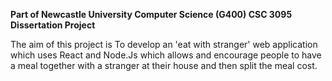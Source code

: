 **Part of Newcastle University Computer Science (G400) CSC 3095 Dissertation Project**

The aim of this project is To develop an 'eat with stranger' web application which uses React and Node.Js which allows and encourage people to have a meal together with a stranger at their house and then split the meal cost.
